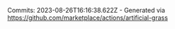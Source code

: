 Commits: 2023-08-26T16:16:38.622Z - Generated via https://github.com/marketplace/actions/artificial-grass
<br>
